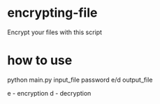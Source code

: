# encrypting-file
Encrypt your files with this script

# how to use
python main.py input_file password e/d output_file

e - encryption
d - decryption